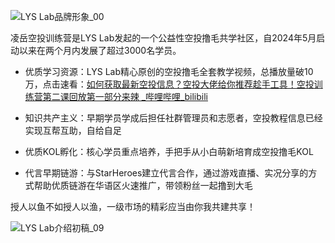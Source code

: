 ![LYS Lab品牌形象_00](https://cdn.jsdelivr.net/gh/zey9991/mdpic/202409301525035.png)

凌岳空投训练营是LYS Lab发起的一个公益性空投撸毛共学社区，自2024年5月启动以来在两个月内发展了超过3000名学员。

- 优质学习资源：LYS Lab精心原创的空投撸毛全套教学视频，总播放量破10万，点击速看：[如何获取最新空投信息？空投大佬给你推荐趁手工具！空投训练营第二课回放第一部分来辣 _哔哩哔哩_bilibili](https://www.bilibili.com/video/BV1vZ421x7NH/?vd_source=fd015ccdec6337c64cc98064986a4512)

- 知识共产主义：早期学员学成后担任社群管理员和志愿者，空投教程信息已经实现互帮互助，自给自足

- 优质KOL孵化：核心学员重点培养，手把手从小白萌新培育成空投撸毛KOL

- 代言早期链游：与StarHeroes建立代言合作，通过游戏直播、实况分享的方式帮助优质链游在华语区火速推广，带领粉丝一起撸到大毛

授人以鱼不如授人以渔，一级市场的精彩应当由你我共建共享！

![LYS Lab介绍初稿_09](https://cdn.jsdelivr.net/gh/zey9991/mdpic/LYS%20Lab%E4%BB%8B%E7%BB%8D%E5%88%9D%E7%A8%BF_09.png)